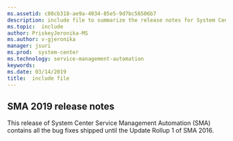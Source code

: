 ```yaml
---
ms.assetid: c80cb318-ae9a-4034-85e5-9d7bc56506b7
description: include file to summarize the release notes for System Center 2019 - Service Management Automation
ms.topic:  include
author: PriskeyJeronika-MS
ms.author: v-gjeronika
manager: jsuri
ms.prod:  system-center
ms.technology: service-management-automation
keywords:
ms.date: 03/14/2019
title:  include file
---
```


## SMA 2019 release notes

This release of System Center Service Management Automation (SMA) contains all the bug fixes shipped until the Update Rollup 1 of SMA 2016.
